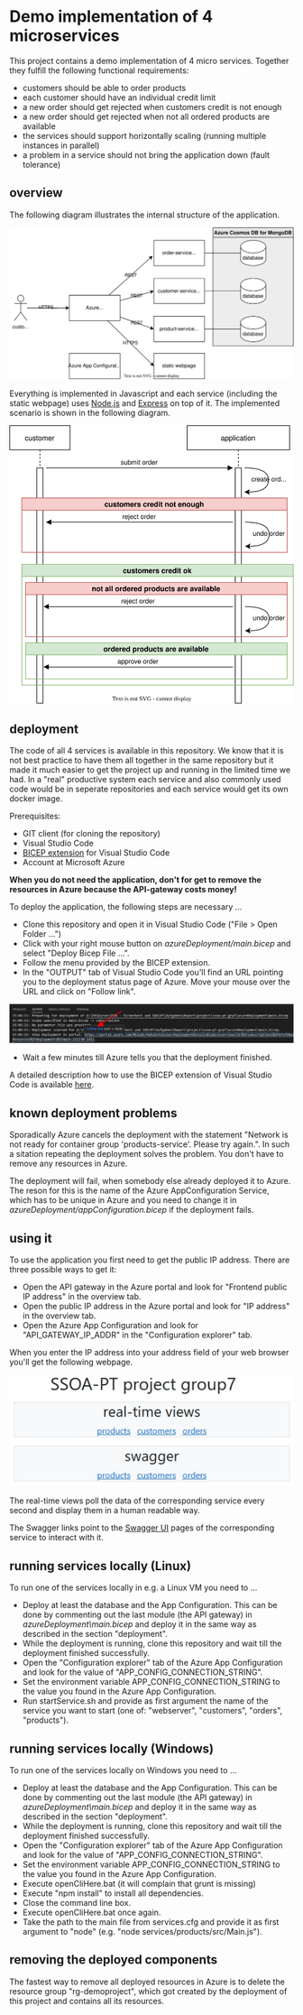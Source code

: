 # Demo implementation of 4 microservices

This project contains a demo implementation of 4 micro services. Together they fulfill the following functional requirements:

* customers should be able to order products
* each customer should have an individual credit limit
* a new order should get rejected when customers credit is not enough
* a new order should get rejected when not all ordered products are available
* the services should support horizontally scaling (running multiple instances in parallel)
* a problem in a service should not bring the application down (fault tolerance)

## overview

The following diagram illustrates the internal structure of the application.

![arquitecture](images/architecture.drawio.svg)

Everything is implemented in Javascript and each service (including the static webpage) uses [Node.js](https://nodejs.org) and [Express](http://expressjs.com) on top of it. The implemented scenario is shown in the following diagram.

![sequence diagram](images/sequencediagram.drawio.svg)

## deployment

The code of all 4 services is available in this repository. We know that it is not best practice to have them all together in the same repository but it made it much easier to get the project up and running in the limited time we had. In a "real" productive system each service and also commonly used code would be in seperate repositories and each service would get its own docker image.

Prerequisites:
* GIT client (for cloning the repository)
* Visual Studio Code
* [BICEP extension](https://marketplace.visualstudio.com/items?itemName=ms-azuretools.vscode-bicep) for Visual Studio Code
* Account at Microsoft Azure

**When you do not need the application, don't for get to remove the resources in Azure because the API-gateway costs money!**

To deploy the application, the following steps are necessary ...
* Clone this repository and open it in Visual Studio Code ("File > Open Folder ...")
* Click with your right mouse button on *azureDeployment/main.bicep* and select "Deploy Bicep File ...".
* Follow the menu provided by the BICEP extension.
* In the "OUTPUT" tab of Visual Studio Code you'll find an URL pointing you to the deployment status page of Azure. Move your mouse over the URL and click on "Follow link".

![follow link to azure](images/vsc_followLink.jpg)

* Wait a few minutes till Azure tells you that the deployment finished.

A detailed description how to use the BICEP extension of Visual Studio Code is available [here](https://learn.microsoft.com/en-us/azure/azure-resource-manager/bicep/deploy-vscode).

## known deployment problems

Sporadically Azure cancels the deployment with the statement "Network is not ready for container group 'products-service'. Please try again.". In such a sitation repeating the deployment solves the problem. You don't have to remove any resources in Azure.

The deployment will fail, when somebody else already deployed it to Azure. The reson for this is the name of the Azure AppConfiguration Service, which has to be unique in Azure and you need to change it in *azureDeployment/appConfiguration.bicep* if the deployment fails.

## using it

To use the application you first need to get the public IP address. There are three possible ways to get it:
* Open the API gateway in the Azure portal and look for "Frontend public IP address" in the overview tab.
* Open the public IP address in the Azure portal and look for "IP address" in the overview tab.
* Open the Azure App Configuration and look for "API_GATEWAY_IP_ADDR" in the "Configuration explorer" tab.

When you enter the IP address into your address field of your web browser you'll get the following webpage.

![main webpage](images/mainPage.jpg)

The real-time views poll the data of the corresponding service every second and display them in a human readable way. 

The Swagger links point to the [Swagger UI](https://swagger.io/tools/swagger-ui/) pages of the corresponding service to interact with it.

## running services locally (Linux)

To run one of the services locally in e.g. a Linux VM you need to ...
* Deploy at least the database and the App Configuration. This can be done by commenting out the last module (the API gateway) in *azureDeployment\main.bicep* and deploy it in the same way as described in the section "deployment".
* While the deployment is running, clone this repository and wait till the deployment finished successfully. 
* Open the "Configuration explorer" tab of the Azure App Configuration and look for the value of "APP_CONFIG_CONNECTION_STRING".
* Set the environment variable APP_CONFIG_CONNECTION_STRING to the value you found in the Azure App Configuration.
* Run startService.sh and provide as first argument the name of the service you want to start (one of: "webserver", "customers", "orders", "products").

## running services locally (Windows)

To run one of the services locally on Windows you need to ...
* Deploy at least the database and the App Configuration. This can be done by commenting out the last module (the API gateway) in *azureDeployment\main.bicep* and deploy it in the same way as described in the section "deployment".
* While the deployment is running, clone this repository and wait till the deployment finished successfully. 
* Open the "Configuration explorer" tab of the Azure App Configuration and look for the value of "APP_CONFIG_CONNECTION_STRING".
* Set the environment variable APP_CONFIG_CONNECTION_STRING to the value you found in the Azure App Configuration.
* Execute openCliHere.bat (it will complain that grunt is missing)
* Execute "npm install" to install all dependencies.
* Close the command line box.
* Execute openCliHere.bat once again.
* Take the path to the main file from services.cfg and provide it as first argument to "node" (e.g. "node services/products/src/Main.js").

## removing the deployed components

The fastest way to remove all deployed resources in Azure is to delete the resource group "rg-demoproject", which got created by the deployment of this project and contains all its resources. 